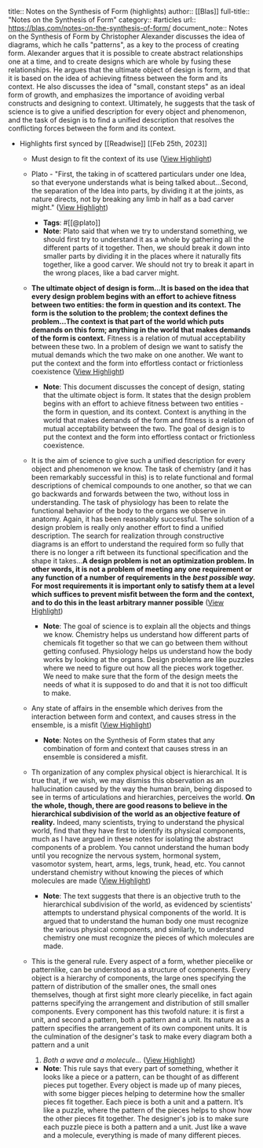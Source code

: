 title:: Notes on the Synthesis of Form (highlights)
author:: [[Blas]]
full-title:: "Notes on the Synthesis of Form"
category:: #articles
url:: https://blas.com/notes-on-the-synthesis-of-form/
document_note:: Notes on the Synthesis of Form by Christopher Alexander discusses the idea of diagrams, which he calls "patterns", as a key to the process of creating form. Alexander argues that it is possible to create abstract relationships one at a time, and to create designs which are whole by fusing these relationships. He argues that the ultimate object of design is form, and that it is based on the idea of achieving fitness between the form and its context. He also discusses the idea of "small, constant steps" as an ideal form of growth, and emphasizes the importance of avoiding verbal constructs and designing to context. Ultimately, he suggests that the task of science is to give a unified description for every object and phenomenon, and the task of design is to find a unified description that resolves the conflicting forces between the form and its context.

- Highlights first synced by [[Readwise]] [[Feb 25th, 2023]]
	- Must design to fit the context of its use ([View Highlight](https://read.readwise.io/read/01gsv724gsck4623p4xhx9xgtf))
	- Plato - "First, the taking in of scattered particulars under one Idea, so that everyone understands what is being talked about...Second, the separation of the Idea into parts, by dividing it at the joints, as nature directs, not by breaking any limb in half as a bad carver might." ([View Highlight](https://read.readwise.io/read/01gsv72a7sjj5qbh9rjkjxr6jd))
		- **Tags**: #[[@plato]]
		- **Note**: Plato said that when we try to understand something, we should first try to understand it as a whole by gathering all the different parts of it together. Then, we should break it down into smaller parts by dividing it in the places where it naturally fits together, like a good carver. We should not try to break it apart in the wrong places, like a bad carver might.
	- **The ultimate object of design is form...It is based on the idea that every design problem begins with an effort to achieve fitness between two entities: the form in question and its context. The form is the solution to the problem; the context defines the problem...The context is that part of the world which puts demands on this form; anything in the world that makes demands of the form is context.** Fitness is a relation of mutual acceptability between these two. In a problem of design we want to satisfy the mutual demands which the two make on one another. We want to put the context and the form into effortless contact or frictionless coexistence ([View Highlight](https://read.readwise.io/read/01gsv73ccc9kp7w8pnkschccvb))
		- **Note**: This document discusses the concept of design, stating that the ultimate object is form. It states that the design problem begins with an effort to achieve fitness between two entities - the form in question, and its context. Context is anything in the world that makes demands of the form and fitness is a relation of mutual acceptability between the two. The goal of design is to put the context and the form into effortless contact or frictionless coexistence.
	- It is the aim of science to give such a unified description for every object and phenomenon we know. The task of chemistry (and it has been remarkably successful in this) is to relate functional and formal descriptions of chemical compounds to one another, so that we can go backwards and forwards between the two, without loss in understanding. The task of physiology has been to relate the functional behavior of the body to the organs we observe in anatomy. Again, it has been reasonably successful. The solution of a design problem is really only another effort to find a unified description. The search for realization through constructive diagrams is an effort to understand the required form so fully that there is no longer a rift between its functional specification and the shape it takes...**A design problem is not an optimization problem. In other words, it is not a problem of meeting any one requirement or any function of a number of requirements in the** ***best possible way.*** **For most requirements it is important only to satisfy them at a level which suffices to prevent misfit between the form and the context, and to do this in the least arbitrary manner possible** ([View Highlight](https://read.readwise.io/read/01gsv7772hqf44gd69236m2zbx))
		- **Note**: The goal of science is to explain all the objects and things we know. Chemistry helps us understand how different parts of chemicals fit together so that we can go between them without getting confused. Physiology helps us understand how the body works by looking at the organs. Design problems are like puzzles where we need to figure out how all the pieces work together. We need to make sure that the form of the design meets the needs of what it is supposed to do and that it is not too difficult to make.
	- Any state of affairs in the ensemble which derives from the interaction between form and context, and causes stress in the ensemble, is a misfit ([View Highlight](https://read.readwise.io/read/01gsv74f8cvmhmyczny1vsx17x))
		- **Note**: Notes on the Synthesis of Form states that any combination of form and context that causes stress in an ensemble is considered a misfit.
	- Th organization of any complex physical object is hierarchical. It is true that, if we wish, we may dismiss this observation as an hallucination caused by the way the human brain, being disposed to see in terms of articulations and hierarchies, perceives the world. **On the whole, though, there are good reasons to believe in the hierarchical subdivision of the world as an objective feature of reality.** Indeed, many scientists, trying to understand the physical world, find that they have first to identify its physical components, much as I have argued in these notes for isolating the abstract components of a problem. You cannot understand the human body until you recognize the nervous system, hormonal system, vasomotor system, heart, arms, legs, trunk, head, etc. You cannot understand chemistry without knowing the pieces of which molecules are made ([View Highlight](https://read.readwise.io/read/01gsv756bae8cckb5tap2ks3n7))
		- **Note**: The text suggests that there is an objective truth to the hierarchical subdivision of the world, as evidenced by scientists' attempts to understand physical components of the world. It is argued that to understand the human body one must recognize the various physical components, and similarly, to understand chemistry one must recognize the pieces of which molecules are made.
	- This is the general rule. Every aspect of a form, whether piecelike or patternlike, can be understood as a structure of components. Every object is a hierarchy of components, the large ones specifying the pattern of distribution of the smaller ones, the small ones themselves, though at first sight more clearly piecelike, in fact again patterns specifying the arrangement and distribution of still smaller components. Every component has this twofold nature: it is first a unit, and second a pattern, both a pattern and a unit. Its nature as a pattern specifies the arrangement of its own component units. It is the culmination of the designer's task to make every diagram both a pattern and a unit
	  
	  1.  *Both a wave and a molecule...* ([View Highlight](https://read.readwise.io/read/01gsv75tjp83pzw633rzc8mdws))
		- **Note**: This rule says that every part of something, whether it looks like a piece or a pattern, can be thought of as different pieces put together. Every object is made up of many pieces, with some bigger pieces helping to determine how the smaller pieces fit together. Each piece is both a unit and a pattern. It’s like a puzzle, where the pattern of the pieces helps to show how the other pieces fit together. The designer's job is to make sure each puzzle piece is both a pattern and a unit. Just like a wave and a molecule, everything is made of many different pieces.
